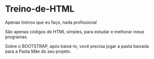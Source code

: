 # Treino-de-HTML
Apenas treinos que eu faço, nada profissional

São apenas códigos de HTML simples, para estudar e melhorar meus programas.


Sobre o BOOTSTRAP, após baixá-lo, você precisa jogar a pasta baixada para a Pasta Mãe do seu projeto.
